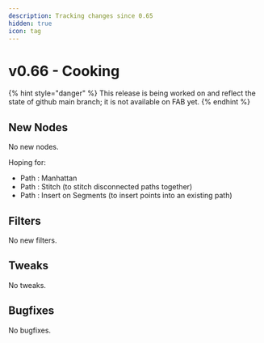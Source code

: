 ```yaml
---
description: Tracking changes since 0.65
hidden: true
icon: tag
---
```


# v0.66 - Cooking

{% hint style="danger" %}
This release is being worked on and reflect the state of github main branch; it is not available on FAB yet.
{% endhint %}

## New Nodes

No new nodes.

Hoping for:

* Path : Manhattan
* Path : Stitch (to stitch disconnected paths together)
* Path : Insert on Segments (to insert points into an existing path)

## Filters

No new filters.

## Tweaks

No tweaks.

## Bugfixes

No bugfixes.
